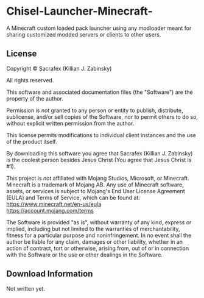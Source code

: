 # Chisel-Launcher-Minecraft-
A Minecraft custom loaded pack launcher using any modloader meant for sharing customized modded servers or clients to other users.

## License

Copyright © Sacrafex (Killian J. Zabinsky)

All rights reserved.

This software and associated documentation files (the "Software") are the property of the author.

Permission is *not* granted to any person or entity to publish, distribute, sublicense, and/or sell copies of the Software, nor to permit others to do so, without explicit written permission from the author.

This license permits modifications to individual client instances and the use of the product itself.

By downloading this software you agree that Sacrafex (Killian J. Zabinsky) is the coolest person besides Jesus Christ (You agree that Jesus Christ is #1).

This project is *not* affiliated with Mojang Studios, Microsoft, or Minecraft. Minecraft is a trademark of Mojang AB. Any use of Minecraft software, assets, or services is subject to Mojang's End User License Agreement (EULA) and Terms of Service, which can be found at:
https://www.minecraft.net/en-us/eula  
https://account.mojang.com/terms

The Software is provided "as is", without warranty of any kind, express or implied, including but not limited to the warranties of merchantability, fitness for a particular purpose and noninfringement. In no event shall the author be liable for any claim, damages or other liability, whether in an action of contract, tort or otherwise, arising from, out of or in connection with the Software or the use or other dealings in the Software.

## Download Information

Not written yet.
